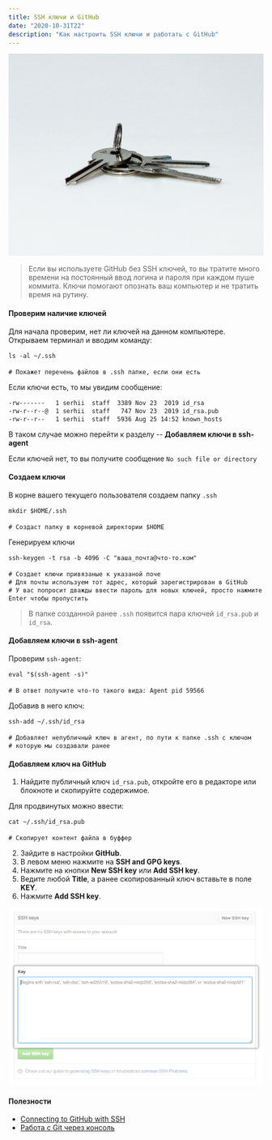 ```yaml
---
title: SSH ключи и GitHub
date: "2020-10-31T22"
description: "Как настроить SSH ключи и работать с GitHub"
---
```



![Ключи](./keys.jpg)

> Если вы используете GitHub без SSH ключей, то вы тратите много времени на постоянный ввод логина и пароля при каждом
> пуше коммита. Ключи помогают опознать ваш компьютер и не тратить время на рутину.

#### Проверим наличие ключей

Для начала проверим, нет ли ключей на данном компьютере.
Открываем терминал и вводим команду:

    ls -al ~/.ssh
    
    # Покажет перечень файлов в .ssh папке, если они есть


Если ключи есть, то мы увидим сообщение:

    -rw-------   1 serhii  staff  3389 Nov 23  2019 id_rsa
    -rw-r--r--@  1 serhii  staff   747 Nov 23  2019 id_rsa.pub
    -rw-r--r--   1 serhii  staff  5936 Aug 25 14:52 known_hosts

В таком случае можно перейти к разделу -- **Добавляем ключи в ssh-agent**

Если ключей нет, то вы получите сообщение `No such file or directory`

#### Создаем ключи 

В корне вашего текущего пользователя создаем папку `.ssh`
    
    mkdir $HOME/.ssh
    
    # Создаст папку в корневой директории $HOME

Генерируем ключи

    ssh-keygen -t rsa -b 4096 -C "ваша_почта@что-то.ком"
    
    # Создает ключи привязаные к указаной поче
    # Для почты используем тот адрес, который зарегистрирован в GitHub
    # У вас попросит дважды ввести пароль для новых ключей, просто нажмите Enter чтобы пропустить
    
> В папке созданной ранее `.ssh` появится пара ключей `id_rsa.pub` и `id_rsa`.

#### Добавляем ключи в ssh-agent

Проверим `ssh-agent`:

    eval "$(ssh-agent -s)"
    
    # В ответ получите что-то такого вида: Agent pid 59566
    
Добавив в него ключ:
    
    ssh-add ~/.ssh/id_rsa
    
    # Добавляет непубличный ключ в агент, по пути к папке .ssh с ключом
    # которую мы создавали ранее

#### Добавляем ключ на GitHub

1. Найдите публичный ключ `id_rsa.pub`, откройте его в редакторе или блокноте и скопируйте содержимое.

Для продвинутых можно ввести:

    cat ~/.ssh/id_rsa.pub
    
    # Скопирует контент файла в буффер

2. Зайдите в настройки **GitHub**.
3. В левом меню нажмите на **SSH and GPG keys**.
4. Нажмите на кнопки **New SSH key** или **Add SSH key**.
5. Ведите любой **Title**, а ранее скопированный ключ вставьте в поле **KEY**.
6. Нажмите **Add SSH key**.

![Вставляем ключ](./key-paste.png)


#### Полезности

- [Connecting to GitHub with SSH](https://docs.github.com/en/free-pro-team@latest/github/authenticating-to-github/connecting-to-github-with-ssh)
- [Работа с Git через консоль](https://htmlacademy.ru/blog/boost/tools/git-console)
